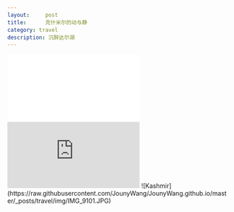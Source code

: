 ```yaml
---
layout:     post
title:      克什米尔的动与静
category: travel
description: 沉醉达尔湖
---
```

<iframe frameborder="no" border="0" marginwidth="0" marginheight="0" src="//music.163.com/outchain/player?type=2&id=488919853&auto=1&height=66"></iframe>
<iframe frameborder="no" border="0" marginwidth="0" marginheight="0" src="https://m7.music.126.net/20190222142316/876ffe53fc6d6b3e88b1c277ef591046/ymusic/1329/526d/0bb0/67d66a95da84757a6b5859cfb35084fd.mp3&auto=0&height=66"></iframe>
![Kashmir](https://raw.githubusercontent.com/JounyWang/JounyWang.github.io/master/_posts/travel/img/IMG_9101.JPG)
